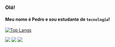 ### Olá!
#### Meu nome é Pedro e sou estudante de `tecnologia`!
[![Top Langs](https://github-readme-stats.vercel.app/api/top-langs/?username=pedro-ramxs&layout=compact)](https://github.com/pedro-ramxs)
<div>
    <a href="https://www.instagram.com/pedro.ramxs/" target="_blank"><img src="https://img.shields.io/badge/Instagram-E4405F?style=for-the-badge&logo=instagram&logoColor=white"></a>
    <a href="https://linkedin.com/in/pedro-ramos-carvalho" target="_blank"><img src="https://img.shields.io/badge/LinkedIn-0077B5?style=for-the-badge&logo=linkedin&logoColor=white"></a>
    <a href = "mailto:pedroramoscarvalho2006@gmail.com"><img src="https://img.shields.io/badge/Gmail-D14836?style=for-the-badge&logo=gmail&logoColor=white" target="_blank"></a>
